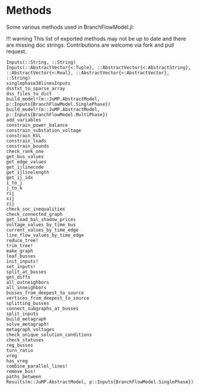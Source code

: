 # Methods
Some various methods used in BranchFlowModel.jl:

!!! warning
    This list of exported methods may not be up to date and there are missing doc strings.
    Contributions are welcome via fork and pull request.

```@docs
Inputs(::String, ::String)
Inputs(::AbstractVector{<:Tuple}, ::AbstractVector{<:AbstractString}, ::AbstractVector{<:Real}, ::AbstractVector{<:AbstractVector}, ::String)
singlephase38linesInputs
dsstxt_to_sparse_array 
dss_files_to_dict
build_model!(m::JuMP.AbstractModel, p::Inputs{BranchFlowModel.SinglePhase})
build_model!(m::JuMP.AbstractModel, p::Inputs{BranchFlowModel.MultiPhase})
add_variables
constrain_power_balance
constrain_substation_voltage
constrain_KVL
constrain_loads
constrain_bounds
check_rank_one
get_bus_values 
get_edge_values 
get_ijlinecode
get_ijlinelength
get_ij_idx
i_to_j 
j_to_k 
rij 
xij
zij
check_soc_inequalities
check_connected_graph
get_load_bal_shadow_prices
voltage_values_by_time_bus
current_values_by_time_edge
line_flow_values_by_time_edge
reduce_tree!
trim_tree!
make_graph
leaf_busses
init_inputs!
set_inputs!
split_at_busses
get_diffs
all_outneighbors
all_inneighbors
busses_from_deepest_to_source
vertices_from_deepest_to_source
splitting_busses
connect_subgraphs_at_busses
split_inputs
build_metagraph
solve_metagraph!
metagraph_voltages
check_unique_solution_conditions
check_statuses
reg_busses
turn_ratio
vreg
has_vreg
combine_parallel_lines!
remove_bus!
paths_between
Results(m::JuMP.AbstractModel, p::Inputs{BranchFlowModel.SinglePhase})
```